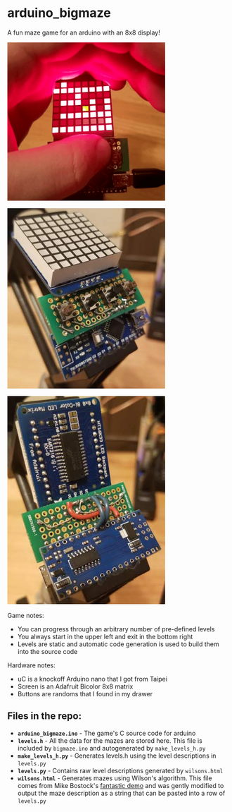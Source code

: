 # arduino_bigmaze
A fun maze game for an arduino with an 8x8 display!

![movie](img/maze.gif)

![movie](img/front.jpg)

![movie](img/back.jpg)



Game notes:
 - You can progress through an arbitrary number of pre-defined levels
 - You always start in the upper left and exit in the bottom right
 - Levels are static and automatic code generation is used to build them into the source code

Hardware notes:
 - uC is a knockoff Arduino nano that I got from Taipei
 - Screen is an Adafruit Bicolor 8x8 matrix
 - Buttons are randoms that I found in my drawer

## Files in the repo:
 - **`arduino_bigmaze.ino`** - The game's C source code for arduino
 - **`levels.h`** - All the data for the mazes are stored here. This file is included by `bigmaze.ino` and autogenerated by `make_levels_h.py`
 - **`make_levels_h.py`** - Generates levels.h using the level descriptions in `levels.py`
 - **`levels.py`** - Contains raw level descriptions generated by `wilsons.html`
 - **`wilsons.html`** - Generates mazes using Wilson's algorithm. This file comes from Mike Bostock's [fantastic demo](https://bl.ocks.org/mbostock/11357811) and was gently modified to output the maze description as a string that can be pasted into a row of `levels.py`
